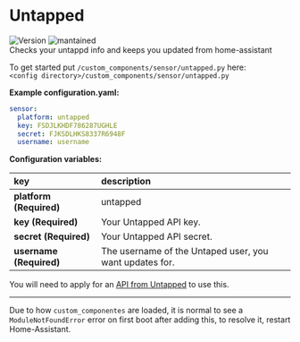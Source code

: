 # Untapped
  
![Version](https://img.shields.io/badge/version-0.0.1-green.svg?style=for-the-badge) ![mantained](https://img.shields.io/maintenance/yes/2018.svg?style=for-the-badge)   
Checks your untappd info and keeps you updated from home-assistant
  
To get started put `/custom_components/sensor/untapped.py` here:  
`<config directory>/custom_components/sensor/untapped.py`  
  
**Example configuration.yaml:**
```yaml
sensor:
  platform: untapped
  key: FSDJLKHDF786287UGHLE
  secret: FJKSDLHKS8337R6948F
  username: username
```
**Configuration variables:**  
  
key | description  
:--- | :---  
**platform (Required)** | untapped  
**key (Required)** | Your Untapped API key.  
**secret (Required)** | Your Untapped API secret.  
**username (Required)** | The username of the Untaped user, you want updates for.  
  
You will need to apply for an [API from Untapped](https://untappd.com/api) to use this.  
  
***
Due to how `custom_componentes` are loaded, it is normal to see a `ModuleNotFoundError` error on first boot after adding this, to resolve it, restart Home-Assistant.